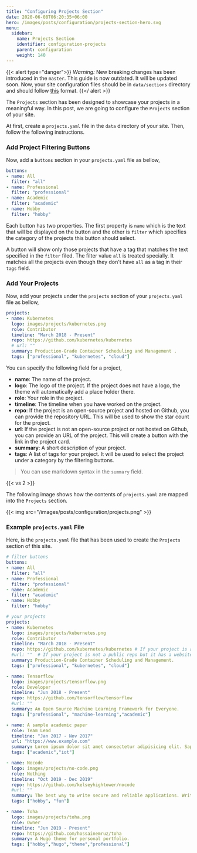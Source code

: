 ```yaml
---
title: "Configuring Projects Section"
date: 2020-06-08T06:20:35+06:00
hero: /images/posts/configuration/projects-section-hero.svg
menu:
  sidebar:
    name: Projects Section
    identifier: configuration-projects
    parent: configuration
    weight: 140
---
```


{{< alert type="danger">}}
 *Warning:* New breaking changes has been introduced in the `master`. This guide is now outdated. It will be updated soon. Now, your site configuration files should be in `data/sections` directory and should follow [this](https://github.com/hossainemruz/toha-example-site/tree/master/data/sections) format.
{{</ alert >}}

The `Projects` section has been designed to showcase your projects in a meaningful way. In this post, we are going to configure the `Projects` section of your site.

At first, create a `projects.yaml` file in the `data` directory of your site. Then, follow the following instructions.

### Add Project Filtering Buttons

Now, add a `buttons` section in your `projects.yaml` file as bellow,

```yaml
buttons:
- name: All
  filter: "all"
- name: Professional
  filter: "professional"
- name: Academic
  filter: "academic"
- name: Hobby
  filter: "hobby"
```

Each button has two properties. The first property is `name` which is the text that will be displayed on the button and the other is `filter` which specifies the category of the projects this button should select.

A button will show only those projects that have a tag that matches the text specified in the `filter` filed. The filter value `all` is treated specially. It matches all the projects even though they don't have `all` as a tag in their `tags` field.

### Add Your Projects

Now, add your projects under the `projects` section of your `projects.yaml` file as bellow,

```yaml
projects:
- name: Kubernetes
  logo: images/projects/kubernetes.png
  role: Contributor
  timeline: "March 2018 - Present"
  repo: https://github.com/kubernetes/kubernetes
  # url: ""
  summary: Production-Grade Container Scheduling and Management .
  tags: ["professional", "kubernetes", "cloud"]
```

You can specify the following field for a project,

- **name**: The name of the project.
- **logo**: The logo of the project. If the project does not have a logo, the theme will automatically add a place holder there.
- **role**: Your role in the project.
- **timeline**: The timeline when you have worked on the project.
- **repo**: If the project is an open-source project and hosted on Github, you can provide the repository URL. This will be used to show the star count for the project.
- **url**: If the project is not an open-source project or not hosted on Github, you can provide an URL of the project. This will create a button with the link in the project card.
- **summary**: A short description of your project.
- **tags**: A list of tags for your project. It will be used to select the project under a category by the filtering buttons.

>You can use markdown syntax in the `summary` field.

{{< vs 2 >}}

The following image shows how the contents of `projects.yaml` are mapped into the `Projects` section.

{{< img src="/images/posts/configuration/projects.png" >}}

### Example `projects.yaml` File

Here, is the `projects.yaml` file that has been used to create the `Projects` section of this site.

```yaml
# filter buttons
buttons:
- name: All
  filter: "all"
- name: Professional
  filter: "professional"
- name: Academic
  filter: "academic"
- name: Hobby
  filter: "hobby"

# your projects
projects:
- name: Kubernetes
  logo: images/projects/kubernetes.png
  role: Contributor
  timeline: "March 2018 - Present"
  repo: https://github.com/kubernetes/kubernetes # If your project is a public repo on GitHub, then provide this link. it will show star count.
  #url: ""  # If your project is not a public repo but it has a website or any external details url then provide it here. don't provide "repo" and "url" simultaneously.
  summary: Production-Grade Container Scheduling and Management.
  tags: ["professional", "kubernetes", "cloud"]

- name: Tensorflow
  logo: images/projects/tensorflow.png
  role: Developer
  timeline: "Jun 2018 - Present"
  repo: https://github.com/tensorflow/tensorflow
  #url: ""
  summary: An Open Source Machine Learning Framework for Everyone.
  tags: ["professional", "machine-learning","academic"]

- name: A sample academic paper
  role: Team Lead
  timeline: "Jan 2017 - Nov 2017"
  url: "https://www.example.com"
  summary: Lorem ipsum dolor sit amet consectetur adipisicing elit. Sapiente eius reprehenderit animi suscipit autem eligendi esse amet aliquid error eum. Accusantium distinctio soluta aliquid quas placeat modi suscipit eligendi nisi.
  tags: ["academic","iot"]

- name: Nocode
  logo: images/projects/no-code.png
  role: Nothing
  timeline: "Oct 2019 - Dec 2019"
  repo: https://github.com/kelseyhightower/nocode
  #url: ""
  summary: The best way to write secure and reliable applications. Write nothing; deploy nowhere.
  tags: ["hobby", "fun"]

- name: Toha
  logo: images/projects/toha.png
  role: Owner
  timeline: "Jun 2019 - Present"
  repo: https://github.com/hossainemruz/toha
  summary: A Hugo theme for personal portfolio.
  tags: ["hobby","hugo","theme","professional"]
```
